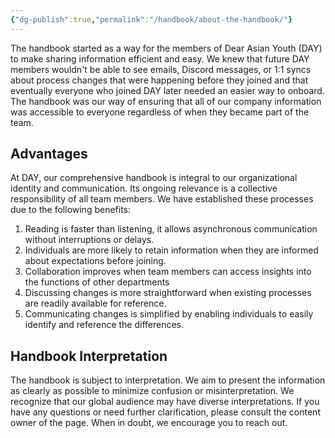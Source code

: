```yaml
---
{"dg-publish":true,"permalink":"/handbook/about-the-handbook/"}
---
```


The handbook started as a way for the members of Dear Asian Youth (DAY) to make sharing information efficient and easy. We knew that future DAY members wouldn't be able to see emails, Discord messages, or 1:1 syncs about process changes that were happening before they joined and that eventually everyone who joined DAY later needed an easier way to onboard. The handbook was our way of ensuring that all of our company information was accessible to everyone regardless of when they became part of the team.

## Advantages

At DAY, our comprehensive handbook is integral to our organizational identity and communication. Its ongoing relevance is a collective responsibility of all team members. We have established these processes due to the following benefits: 
1. Reading is faster than listening, it allows asynchronous communication without interruptions or delays.
2. Individuals are more likely to retain information when they are informed about expectations before joining.
3. Collaboration improves when team members can access insights into the functions of other departments
4. Discussing changes is more straightforward when existing processes are readily available for reference.
5. Communicating changes is simplified by enabling individuals to easily identify and reference the differences.

## Handbook Interpretation

The handbook is subject to interpretation. We aim to present the information as clearly as possible to minimize confusion or misinterpretation. We recognize that our global audience may have diverse interpretations. If you have any questions or need further clarification, please consult the content owner of the page. When in doubt, we encourage you to reach out.